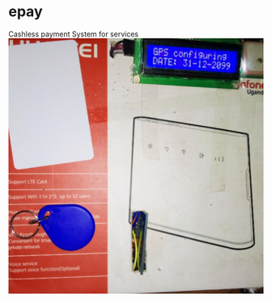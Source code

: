 # epay
Cashless payment System for services
![epayment system](https://github.com/meettheexperts/epay/blob/main/epayment%20system%20for%20public%20transport.PNG)
